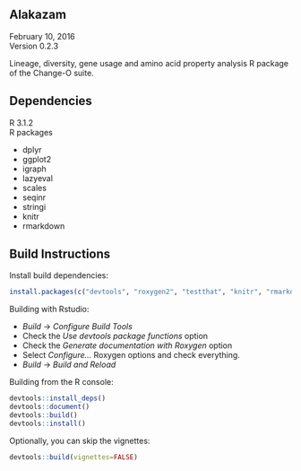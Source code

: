 Alakazam
-------------------------------------------------------------------------------
February 10, 2016  
Version 0.2.3

Lineage, diversity, gene usage and amino acid property analysis R package of 
the Change-O suite.

Dependencies
-------------------------------------------------------------------------------
R 3.1.2  
R packages

  - dplyr
  - ggplot2
  - igraph
  - lazyeval
  - scales
  - seqinr
  - stringi
  - knitr
  - rmarkdown

Build Instructions
-------------------------------------------------------------------------------
Install build dependencies:
```R
install.packages(c("devtools", "roxygen2", "testthat", "knitr", "rmarkdown"))
```

Building with Rstudio:

- _Build_ -> _Configure Build Tools_
- Check the _Use devtools package functions_ option
- Check the _Generate documentation with Roxygen_ option
- Select _Configure..._ Roxygen options and check everything.
- _Build_ -> _Build and Reload_

Building from the R console:

```R
devtools::install_deps()
devtools::document()
devtools::build()
devtools::install()
```

Optionally, you can skip the vignettes:
```R
devtools::build(vignettes=FALSE)
```